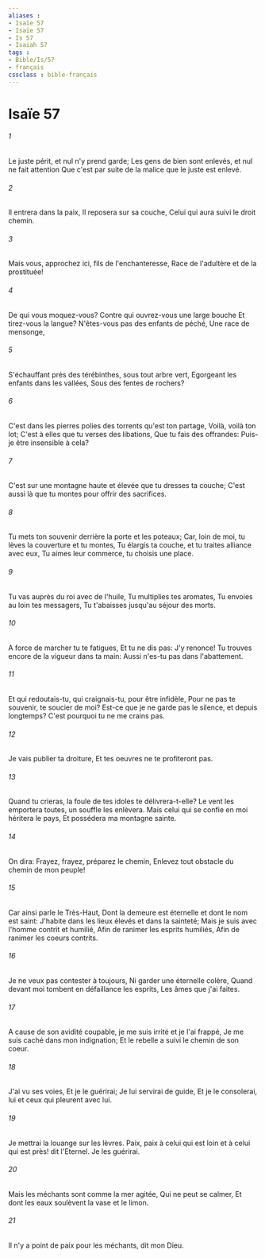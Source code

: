 ```yaml
---
aliases : 
- Isaïe 57
- Isaïe 57
- Is 57
- Isaiah 57
tags : 
- Bible/Is/57
- français
cssclass : bible-français
---
```


# Isaïe 57

###### 1
Le juste périt, et nul n'y prend garde; Les gens de bien sont enlevés, et nul ne fait attention Que c'est par suite de la malice que le juste est enlevé.
###### 2
Il entrera dans la paix, Il reposera sur sa couche, Celui qui aura suivi le droit chemin.
###### 3
Mais vous, approchez ici, fils de l'enchanteresse, Race de l'adultère et de la prostituée!
###### 4
De qui vous moquez-vous? Contre qui ouvrez-vous une large bouche Et tirez-vous la langue? N'êtes-vous pas des enfants de péché, Une race de mensonge,
###### 5
S'échauffant près des térébinthes, sous tout arbre vert, Egorgeant les enfants dans les vallées, Sous des fentes de rochers?
###### 6
C'est dans les pierres polies des torrents qu'est ton partage, Voilà, voilà ton lot; C'est à elles que tu verses des libations, Que tu fais des offrandes: Puis-je être insensible à cela?
###### 7
C'est sur une montagne haute et élevée que tu dresses ta couche; C'est aussi là que tu montes pour offrir des sacrifices.
###### 8
Tu mets ton souvenir derrière la porte et les poteaux; Car, loin de moi, tu lèves la couverture et tu montes, Tu élargis ta couche, et tu traites alliance avec eux, Tu aimes leur commerce, tu choisis une place.
###### 9
Tu vas auprès du roi avec de l'huile, Tu multiplies tes aromates, Tu envoies au loin tes messagers, Tu t'abaisses jusqu'au séjour des morts.
###### 10
A force de marcher tu te fatigues, Et tu ne dis pas: J'y renonce! Tu trouves encore de la vigueur dans ta main: Aussi n'es-tu pas dans l'abattement.
###### 11
Et qui redoutais-tu, qui craignais-tu, pour être infidèle, Pour ne pas te souvenir, te soucier de moi? Est-ce que je ne garde pas le silence, et depuis longtemps? C'est pourquoi tu ne me crains pas.
###### 12
Je vais publier ta droiture, Et tes oeuvres ne te profiteront pas.
###### 13
Quand tu crieras, la foule de tes idoles te délivrera-t-elle? Le vent les emportera toutes, un souffle les enlèvera. Mais celui qui se confie en moi héritera le pays, Et possédera ma montagne sainte.
###### 14
On dira: Frayez, frayez, préparez le chemin, Enlevez tout obstacle du chemin de mon peuple!
###### 15
Car ainsi parle le Très-Haut, Dont la demeure est éternelle et dont le nom est saint: J'habite dans les lieux élevés et dans la sainteté; Mais je suis avec l'homme contrit et humilié, Afin de ranimer les esprits humiliés, Afin de ranimer les coeurs contrits.
###### 16
Je ne veux pas contester à toujours, Ni garder une éternelle colère, Quand devant moi tombent en défaillance les esprits, Les âmes que j'ai faites.
###### 17
A cause de son avidité coupable, je me suis irrité et je l'ai frappé, Je me suis caché dans mon indignation; Et le rebelle a suivi le chemin de son coeur.
###### 18
J'ai vu ses voies, Et je le guérirai; Je lui servirai de guide, Et je le consolerai, lui et ceux qui pleurent avec lui.
###### 19
Je mettrai la louange sur les lèvres. Paix, paix à celui qui est loin et à celui qui est près! dit l'Eternel. Je les guérirai.
###### 20
Mais les méchants sont comme la mer agitée, Qui ne peut se calmer, Et dont les eaux soulèvent la vase et le limon.
###### 21
Il n'y a point de paix pour les méchants, dit mon Dieu.
